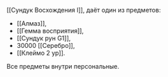 [[Сундук Восхождения I]], даёт один из предметов:  

- [[Алмаз]],
- [[Гемма восприятия]],
- [[Сундук рун G1]],
- 30000 [[Серебро]],
- [[Клеймо 2 ур]].

Все предметы внутри персональные.  
